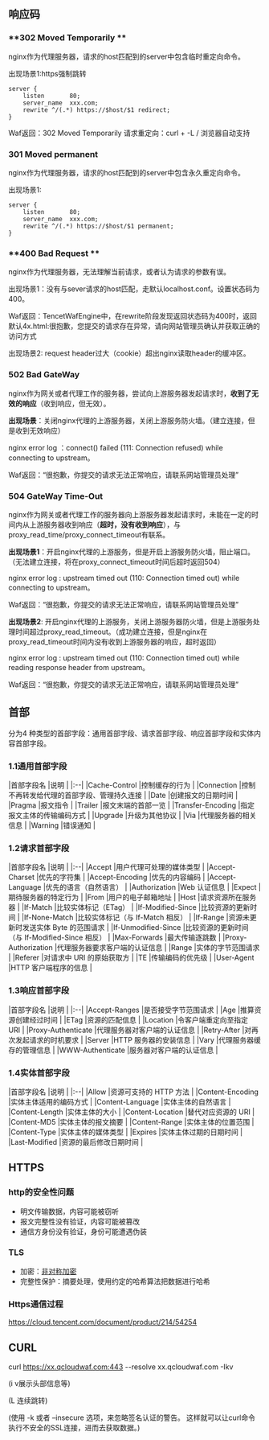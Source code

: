 ## 响应码

### **302 Moved Temporarily **
nginx作为代理服务器，请求的host匹配到的server中包含临时重定向命令。

出现场景1:https强制跳转
``` 
server {
    listen       80;
    server_name  xxx.com;
    rewrite ^/(.*) https://$host/$1 redirect;
}
```
Waf返回：302 Moved Temporarily
请求重定向：curl + -L / 浏览器自动支持


### **301 Moved permanent**
nginx作为代理服务器，请求的host匹配到的server中包含永久重定向命令。

出现场景1:
``` 
server {
    listen       80;
    server_name  xxx.com;
    rewrite ^/(.*) https://$host/$1 permanent;
}
```


### **400 Bad Request **
nginx作为代理服务器，无法理解当前请求，或者认为请求的参数有误。

出现场景1：没有与sever请求的host匹配，走默认localhost.conf。设置状态码为400。 

Waf返回：TencetWafEngine中，在rewrite阶段发现返回状态码为400时，返回默认4x.html:很抱歉，您提交的请求存在异常，请向网站管理员确认并获取正确的访问方式
	
出现场景2: request header过大（cookie）超出nginx读取header的缓冲区。


### **502 Bad GateWay**
nginx作为网关或者代理工作的服务器，尝试向上游服务器发起请求时，**收到了无效的响应**（收到响应，但无效）。

**出现场景**：关闭nginx代理的上游服务器，关闭上游服务防火墙。（建立连接，但是收到无效响应）

nginx error log ：connect() failed (111: Connection refused) while connecting to upstream。

Waf返回：“很抱歉，你提交的请求无法正常响应，请联系网站管理员处理”

### **504 GateWay Time-Out** 
nginx作为网关或者代理工作的服务器向上游服务器发起请求时，未能在一定的时间内从上游服务器收到响应（**超时，没有收到响应**），与proxy_read_time/proxy_connect_timeout有联系。

**出现场景1**：开启nginx代理的上游服务，但是开启上游服务防火墙，阻止端口。 （无法建立连接，将在proxy_connect_timeout时间后超时返回504）

nginx error log : upstream timed out (110: Connection timed out) while connecting to upstream。

Waf返回：“很抱歉，你提交的请求无法正常响应，请联系网站管理员处理”

**出现场景2**: 开启nginx代理的上游服务，关闭上游服务器防火墙，但是上游服务处理时间超过proxy_read_timeout。（成功建立连接，但是nginx在proxy_read_timeout时间内没有收到上游服务器的响应，超时返回）

nginx error log : upstream timed out (110: Connection timed out) while reading response header from upstream。

Waf返回：“很抱歉，你提交的请求无法正常响应，请联系网站管理员处理”


## 首部
分为4 种类型的首部字段：通用首部字段、请求首部字段、响应首部字段和实体内容首部字段。
### 1.1通用首部字段
|首部字段名 |说明 |
|:--|
|Cache-Control |控制缓存的行为 |
|Connection |控制不再转发给代理的首部字段、管理持久连接 |
|Date |创建报文的日期时间 |
|Pragma |报文指令 |
|Trailer |报文末端的首部一览 |
|Transfer-Encoding |指定报文主体的传输编码方式 |
|Upgrade |升级为其他协议 |
|Via |代理服务器的相关信息 |
|Warning |错误通知 |

### 1.2请求首部字段
|首部字段名 |说明 |
|:--|
|Accept |用户代理可处理的媒体类型 |
|Accept-Charset |优先的字符集 |
|Accept-Encoding |优先的内容编码 |
|Accept-Language |优先的语言（自然语言） |
|Authorization |Web 认证信息 |
|Expect |期待服务器的特定行为 |
|From |用户的电子邮箱地址 |
|Host |请求资源所在服务器 |
|If-Match |比较实体标记（ETag） |
|If-Modified-Since |比较资源的更新时间 |
|If-None-Match |比较实体标记（与 If-Match 相反） |
|If-Range |资源未更新时发送实体 Byte 的范围请求 |
|If-Unmodified-Since |比较资源的更新时间（与 If-Modified-Since 相反） |
|Max-Forwards |最大传输逐跳数 |
|Proxy-Authorization |代理服务器要求客户端的认证信息 |
|Range |实体的字节范围请求 |
|Referer |对请求中 URI 的原始获取方 |
|TE |传输编码的优先级 |
|User-Agent |HTTP 客户端程序的信息 |

### 1.3响应首部字段
|首部字段名 |说明 |
|:--|
|Accept-Ranges |是否接受字节范围请求 |
|Age |推算资源创建经过时间 |
|ETag |资源的匹配信息 |
|Location |令客户端重定向至指定 URI |
|Proxy-Authenticate |代理服务器对客户端的认证信息 |
|Retry-After |对再次发起请求的时机要求 |
|Server |HTTP 服务器的安装信息 |
|Vary |代理服务器缓存的管理信息 |
|WWW-Authenticate |服务器对客户端的认证信息 |

### 1.4实体首部字段 
|首部字段名 |说明 |
|:--|
|Allow |资源可支持的 HTTP 方法 |
|Content-Encoding |实体主体适用的编码方式 |
|Content-Language |实体主体的自然语言 |
|Content-Length |实体主体的大小 |
|Content-Location |替代对应资源的 URI |
|Content-MD5 |实体主体的报文摘要 |
|Content-Range |实体主体的位置范围 |
|Content-Type |实体主体的媒体类型 |
|Expires |实体主体过期的日期时间 |
|Last-Modified |资源的最后修改日期时间 |

## HTTPS

### http的安全性问题
- 明文传输数据，内容可能被窃听
- 报文完整性没有验证，内容可能被篡改
- 通信方身份没有验证，身份可能遭遇伪装
### TLS
- 加密：[非对称加密](https://www.cyc2018.xyz/%E8%AE%A1%E7%AE%97%E6%9C%BA%E5%9F%BA%E7%A1%80/HTTP/HTTP.html#%E5%8A%A0%E5%AF%86) 
- 完整性保护：摘要处理，使用约定的哈希算法把数据进行哈希

### Https通信过程
https://cloud.tencent.com/document/product/214/54254

## CURL

curl https://xx.qcloudwaf.com:443 --resolve xx.qcloudwaf.com -Ikv 

(i v展示头部信息等)

(L 连续跳转)

(使用 -k 或者 –insecure 选项，来忽略签名认证的警告。 这样就可以让curl命令执行不安全的SSL连接，进而去获取数据。)